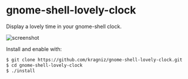 gnome-shell-lovely-clock
========================

Display a lovely time in your gnome-shell clock.

![screenshot](https://raw.githubusercontent.com/kragniz/gnome-shell-lovely-clock/screenshot/screenshot.png)

Install and enable with:

```bash
$ git clone https://github.com/kragniz/gnome-shell-lovely-clock.git
$ cd gnome-shell-lovely-clock
$ ./install
```
